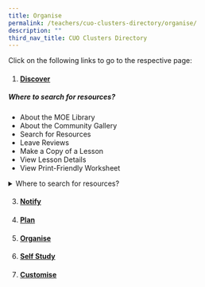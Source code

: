 ```yaml
---
title: Organise
permalink: /teachers/cuo-clusters-directory/organise/
description: ""
third_nav_title: CUO Clusters Directory
---
```

Click on the following links to go to the respective page:

1.  #### [Discover](../teacher-user-guide/organise/discover/)

##### Where to search for resources?
* About the MOE Library
* About the Community Gallery
* Search for Resources
* Leave Reviews
* Make a Copy of a Lesson
* View Lesson Details
* View Print-Friendly Worksheet

<details>
  <summary>
 Where to search for resources?</summary>
	
* About the MOE Library
* About the Community Gallery
* Search for Resources
* Leave Reviews
* Make a Copy of a Lesson
* View Lesson Details
* View Print-Friendly Worksheet
	
	</details>

3.  #### [Notify](../teacher-user-guide/organise/notify/)
4.  #### [Plan](../teacher-user-guide/organise/plan/)
5.  #### [Organise](../teacher-user-guide/organise/organise/)
6.  #### [Self Study](../teacher-user-guide/organise/selfstudy/)
7.  #### [Customise](../teacher-user-guide/organise/customise/)